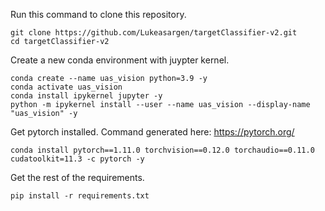 
Run this command to clone this repository.
```
git clone https://github.com/Lukeasargen/targetClassifier-v2.git
cd targetClassifier-v2
```

Create a new conda environment with juypter kernel.
```
conda create --name uas_vision python=3.9 -y
conda activate uas_vision
conda install ipykernel jupyter -y
python -m ipykernel install --user --name uas_vision --display-name "uas_vision" -y
```

Get pytorch installed. Command generated here: https://pytorch.org/
```
conda install pytorch==1.11.0 torchvision==0.12.0 torchaudio==0.11.0 cudatoolkit=11.3 -c pytorch -y
```

Get the rest of the requirements.
```
pip install -r requirements.txt
```
